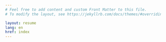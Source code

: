 ```yaml
---
# Feel free to add content and custom Front Matter to this file.
# To modify the layout, see https://jekyllrb.com/docs/themes/#overriding-theme-defaults

layout: resume
lang: en
href: index
---
```


